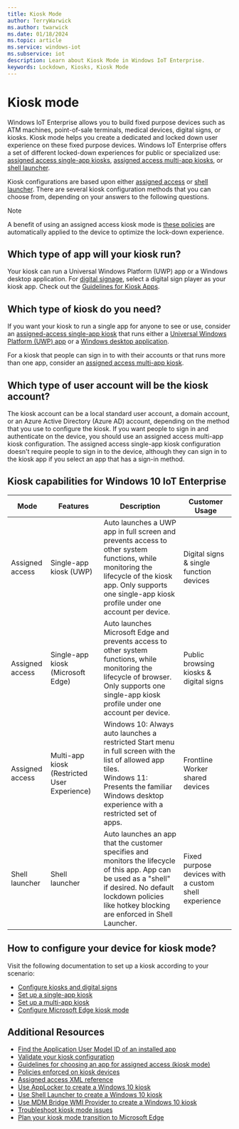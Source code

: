 ```yaml
---
title: Kiosk Mode
author: TerryWarwick
ms.author: twarwick
ms.date: 01/18/2024
ms.topic: article
ms.service: windows-iot
ms.subservice: iot
description: Learn about Kiosk Mode in Windows IoT Enterprise.
keywords: Lockdown, Kiosks, Kiosk Mode
---
```


# Kiosk mode

Windows IoT Enterprise allows you to build fixed purpose devices such as ATM machines, point-of-sale terminals, medical devices, digital signs, or kiosks. Kiosk mode helps you create a dedicated and locked down user experience on these fixed purpose devices. Windows IoT Enterprise offers a set of different locked-down experiences for public or specialized use: [assigned access single-app kiosks](/windows/configuration/shell-launcher/single-app-kiosk), [assigned access multi-app kiosks](/windows/configuration/shell-launcher/multi-app-kiosk), or [shell launcher](/windows/configuration/shell-launcher).

Kiosk configurations are based upon either [assigned access](/windows/configuration/guidelines-for-assigned-access-app) or [shell launcher](/windows/configuration/shell-launcher). There are several kiosk configuration methods that you can choose from, depending on your answers to the following questions.

> [!NOTE]
>
> A benefit of using an assigned access kiosk mode is [these policies](/windows/configuration/kiosk-policies) are automatically applied to the device to optimize the lock-down experience.

## Which type of app will your kiosk run?

Your kiosk can run a Universal Windows Platform (UWP) app or a Windows desktop application. For [digital signage](/windows/configuration/setup-digital-signage), select a digital sign player as your kiosk app. Check out the [Guidelines for Kiosk Apps](/windows/configuration/guidelines-for-assigned-access-app).

## Which type of kiosk do you need?

If you want your kiosk to run a single app for anyone to see or use, consider an [assigned-access single-app kiosk](/windows/configuration/shell-launcher/single-app-kiosk) that runs either a [Universal Windows Platform (UWP) app](/windows/configuration/kiosk-methods#uwp) or a [Windows desktop application](/windows/configuration/kiosk-methods#classic).

For a kiosk that people can sign in to with their accounts or that runs more than one app, consider an [assigned access multi-app kiosk](/windows/configuration/kiosk-methods#desktop).

## Which type of user account will be the kiosk account?

The kiosk account can be a local standard user account, a domain account, or an Azure Active Directory (Azure AD) account, depending on the method that you use to configure the kiosk. If you want people to sign in and authenticate on the device, you should use an assigned access multi-app kiosk configuration. The assigned access single-app kiosk configuration doesn't require people to sign in to the device, although they can sign in to the kiosk app if you select an app that has a sign-in method.

## Kiosk capabilities for Windows 10 IoT Enterprise

| Mode | Features | Description | Customer Usage  |
|------|----------|------------ |-----------------|
| Assigned access | Single-app kiosk (UWP)  | Auto launches a UWP app in full screen and prevents access to other system functions, while monitoring the lifecycle of the kiosk app. Only supports one single-app kiosk profile under one account per device. | Digital signs & single function devices
| Assigned access | Single-app kiosk (Microsoft Edge) | Auto launches Microsoft Edge and prevents access to other system functions, while monitoring the lifecycle of browser. Only supports one single-app kiosk profile under one account per device. | Public browsing kiosks & digital signs |
| Assigned access | Multi-app kiosk (Restricted User Experience) | Windows 10: Always auto launches a restricted Start menu in full screen with the list of allowed app tiles. <br/> Windows 11: Presents the familiar Windows desktop experience with a restricted set of apps. | Frontline Worker shared devices |
| Shell launcher | Shell launcher | Auto launches an app that the customer specifies and monitors the lifecycle of this app. App can be used as a "shell" if desired. No default lockdown policies like hotkey blocking are enforced in Shell Launcher. | Fixed purpose devices with a custom shell experience |

## How to configure your device for kiosk mode?

Visit the following documentation to set up a kiosk according to your scenario:

* [Configure kiosks and digital signs](/windows/configuration/kiosk-methods)
* [Set up a single-app kiosk](/windows/configuration/kiosk-single-app)
* [Set up a multi-app kiosk](/windows/configuration/lock-down-windows-10-to-specific-apps)
* [Configure Microsoft Edge kiosk mode](/deployedge/microsoft-edge-configure-kiosk-mode)

## Additional Resources

* [Find the Application User Model ID of an installed app](/windows/configuration/find-the-application-user-model-id-of-an-installed-app)
* [Validate your kiosk configuration](/windows/configuration/kiosk-validate)
* [Guidelines for choosing an app for assigned access (kiosk mode)](/windows/configuration/guidelines-for-assigned-access-app)
* [Policies enforced on kiosk devices](/windows/configuration/kiosk-policies)
* [Assigned access XML reference](/windows/configuration/kiosk-xml)
* [Use AppLocker to create a Windows 10 kiosk](/windows/configuration/lock-down-windows-10-applocker)
* [Use Shell Launcher to create a Windows 10 kiosk](/windows/configuration/kiosk-shelllauncher)
* [Use MDM Bridge WMI Provider to create a Windows 10 kiosk](/windows/configuration/kiosk-mdm-bridge)
* [Troubleshoot kiosk mode issues](/windows/configuration/kiosk-troubleshoot)
* [Plan your kiosk mode transition to Microsoft Edge](/deployedge/microsoft-edge-kiosk-mode-transition-plan)
